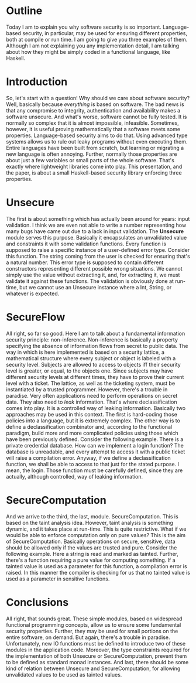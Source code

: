 # Outline
Today I am to explain you why software security is so important. Language-based security, in particular, may be used for ensuring different properties, both at compile or run time. I am going to give you three examples of them. Although I am not explaining you any implementation detail, I am talking about how they might be simply coded in a functional language, like Haskell.

# Introduction
So, let's start with a question! Why should we care about software security? Well, basically because *everything* is based on software. The bad news is that any compromise to integrity, authentication and availability makes a software unsecure. And what's worse, software cannot be fully tested. It is normally so complex that it is almost impossible, infeasible.
Sometimes, however, it is useful proving mathematically that a software meets some properties. Language-based security aims to do that. Using advanced type systems allows us to rule out leaky programs without even executing them. Entire languages have been built from scratch, but learning or migrating a new language is often annoying. Further, normally those properties are about just a few variables or small parts of the whole software. That's exactly where lightweight libraries come into play. This presentation, and the paper, is about a small Haskell-based security library enforcing three properties.

# Unsecure
The first is about something which has actually been around for years: input validation. I think we are even not able to write a number representing how many bugs have came out due to a lack in input validation. The **Unsecure** module serves this purpose. Basically it encapsulates an unvalidated value and constraints it with some validation functions. Every function is supposed to raise a specific instance of a user-defined error type. 
Consider this function. The string coming from the user is checked for ensuring that's a natural number. This error type is supposed to contain different constructors representing different possible wrong situations. We cannot simply use the value without extracting it, and, for extracting it, we must validate it against these functions. The validation is obviously done at run-time, but we cannot use an Unsecure instance where a Int, String, or whatever is expected.

# SecureFlow
All right, so far so good. Here I am to talk about a fundamental information security principle: non-inference. Non-inference is basically a property specifying the absence of information flows from secret to public data. The way in which is here implemented is based on a security lattice, a mathematical structure where every subject or object is labeled with a security level. Subjects are allowed to access to objects iff their security level is greater, or equal, to the objects one. Since subjects may have different security levels at different times, they have to prove their current level with a ticket. The lattice, as well as the ticketing system, must be instantiated by a trusted programmer. 
However, there's a trouble in paradise. Very often applications need to perform operations on secret data. They also need to *leak* information. That's where declassification comes into play. It is a controlled way of leaking information. Basically two approaches may be used in this context. The first is hard-coding those policies into a language, but it is extremely complex. The other way is to define a declassification combinator and, according to the functional paradigm, build more and more complicated policies using those which have been previously defined.
Consider the following example. There is a private credential database. How can we implement a login function? The database is unreadable, and every attempt to access it with a public ticket will raise a compilation error. Anyway, if we define a declassification function, we shall be able to access to that just for the stated purpose. I mean, the login. Those function must be carefully defined, since they are actually, although controlled, way of leaking information.

# SecureComputation
And we arrive to the third, the last, module. SecureComputation. This is based on the taint analysis idea. However, taint analysis is something dynamic, and it takes place at run-time. This is quite restrictive. What if we would be able to enforce computation only on pure values? This is the aim of SecureComputation. Basically operations on secure, sensitive, data should be allowed only if the values are trusted and pure. Consider the following example. Here a string is read and marked as tainted. Further, there's a function requiring a pure value for computing something. If a tainted value is used as a parameter for this function, a compilation error is raised. In this manner the compiler is checking for us that no tainted value is used as a parameter in sensitive functions. 

# Conclusions
All right, that sounds great. These simple modules, based on widespread functional programming concepts, allow us to ensure some fundamental security properties. Further, they may be used for small portions on the entire software, on demand. But again, there's a trouble in paradise. Unfortunately, new IO functions must be defined to introduce two of these modules in the application code. Moreover, the type constraints required for the implementation of both Unsecure or SecureComputation, prevent them to be defined as standard monad instances. And last, there should be some kind of relation between Unsecure and SecureComputation, for allowing unvalidated values to be used as tainted values.